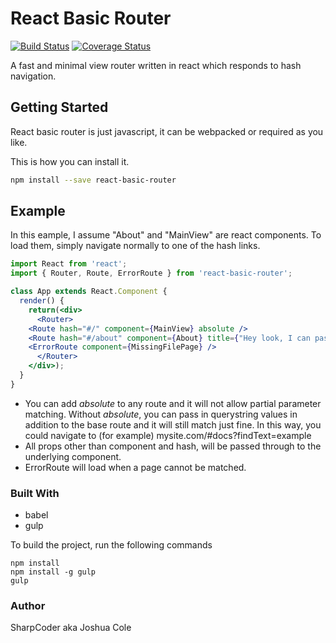 # React Basic Router
[![Build Status](https://travis-ci.org/SharpCoder/react-basic-router.svg?branch=master)](https://travis-ci.org/SharpCoder/react-basic-router) [![Coverage Status](https://coveralls.io/repos/github/SharpCoder/react-basic-router/badge.svg?branch=master)](https://coveralls.io/github/SharpCoder/react-basic-router?branch=master)

A fast and minimal view router written in react which responds to hash navigation.


## Getting Started

React basic router is just javascript, it can be webpacked or required as you like.

This is how you can install it.

```bash
npm install --save react-basic-router
```

## Example

In this eample, I assume "About" and "MainView" are react components. To load them, simply navigate normally to one of the hash links.

```jsx
import React from 'react';
import { Router, Route, ErrorRoute } from 'react-basic-router';

class App extends React.Component {
  render() {
    return(<div>
      <Router>
	<Route hash="#/" component={MainView} absolute />
	<Route hash="#/about" component={About} title={"Hey look, I can pass props"} />
	<ErrorRoute component={MissingFilePage} />
      </Router>
    </div>);
  }
}
```

* You can add _absolute_ to any route and it will not allow partial parameter matching. Without _absolute_, you can pass in querystring values in addition to the base route and it will still match just fine. In this way, you could navigate to (for example) mysite.com/#docs?findText=example
* All props other than component and hash, will be passed through to the underlying component.
* ErrorRoute will load when a page cannot be matched.



### Built With

* babel
* gulp

To build the project, run the following commands
```shell
npm install
npm install -g gulp
gulp
```


### Author

SharpCoder aka Joshua Cole
